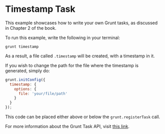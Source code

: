 # Timestamp Task

This example showcases how to write your own Grunt tasks, as discussed in Chapter 2 of the book.

To run this example, write the following in your terminal:

```shell
grunt timestamp
```

As a result, a file called `.timestamp` will be created, with a timestamp in it.

If you wish to change the path for the file where the timestamp is generated, simply do:

```js
grunt.initConfig({
  timestamp: {
    options: {
      file: 'your/file/path'
    }
  }
});
```

This code can be placed either above or below the `grunt.registerTask` call.

For more information about the Grunt Task API, visit [this link][1].

  [1]: http://gruntjs.com/api/grunt
